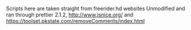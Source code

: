 Scripts here are taken straight from freerider.hd websites
Unmodified and ran through prettier 2.1.2, http://www.jsnice.org/ and https://toolset.pkstate.com/removeComments/index.html
